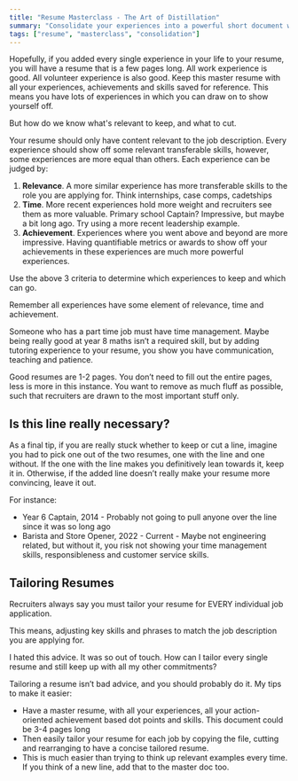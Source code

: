 ```yaml
---
title: "Resume Masterclass - The Art of Distillation"
summary: "Consolidate your experiences into a powerful short document with what recruiters really want to see."
tags: ["resume", "masterclass", "consolidation"]
---
```

Hopefully, if you added every single experience in your life to your resume, you will have a resume that is a few pages long. All work experience is good. All volunteer experience is also good. Keep this master resume with all your experiences, achievements and skills saved for reference. This means you have lots of experiences in which you can draw on to show yourself off. 

But how do we know what's relevant to keep, and what to cut. 

Your resume should only have content relevant to the job description. Every experience should show off some relevant transferable skills, however, some experiences are more equal than others. Each experience can be judged by:



1. **Relevance**. A more similar experience has more transferable skills to the role you are applying for. Think internships, case comps, cadetships
2. **Time**. More recent experiences hold more weight and recruiters see them as more valuable. Primary school Captain? Impressive, but maybe a bit long ago. Try using a more recent leadership example. 
3. **Achievement**. Experiences where you went above and beyond are more impressive. Having quantifiable metrics or awards to show off your achievements in these experiences are much more powerful experiences. 

Use the above 3 criteria to determine which experiences to keep and which can go. 

Remember all experiences have some element of relevance, time and achievement. 

Someone who has a part time job must have time management. Maybe being really good at year 8 maths isn’t a required skill, but by adding tutoring experience to your resume, you show you have communication, teaching and patience. 

Good resumes are 1-2 pages. You don’t need to fill out the entire pages, less is more in this instance. You want to remove as much fluff as possible, such that recruiters are drawn to the most important stuff only. 


## Is this line really necessary?

As a final tip, if you are really stuck whether to keep or cut a line, imagine you had to pick one out of the two resumes, one with the line and one without. If the one with the line makes you definitively lean towards it, keep it in. Otherwise, if the added line doesn’t really make your resume more convincing, leave it out. 

For instance:



* Year 6 Captain, 2014 - Probably not going to pull anyone over the line since it was so long ago
* Barista and Store Opener, 2022 - Current - Maybe not engineering related, but without it, you risk not showing your time management skills, responsibleness and customer service skills.  


## Tailoring Resumes

Recruiters always say you must tailor your resume for EVERY individual job application. 

This means, adjusting key skills and phrases to match the job description you are applying for. 

I hated this advice. It was so out of touch. How can I tailor every single resume and still keep up with all my other commitments? 

Tailoring a resume isn’t bad advice, and you should probably do it. My tips to make it easier:



* Have a master resume, with all your experiences, all your action-oriented achievement based dot points and skills. This document could be 3-4 pages long
* Then easily tailor your resume for each job by copying the file, cutting and rearranging to have a concise tailored resume. 
* This is much easier than trying to think up relevant examples every time. If you think of a new line, add that to the master doc too. 

